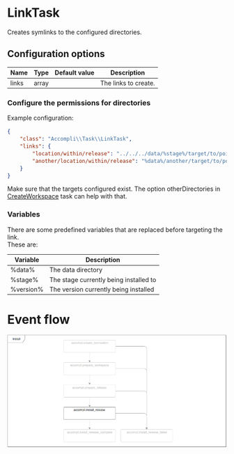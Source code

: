 # LinkTask

Creates symlinks to the configured directories.

## Configuration options

| Name | Type | Default value | Description |
|------|------|---------------|-------------|
| links | array |  | The links to create. |

### Configure the permissions for directories
Example configuration:
```json
{
    "class": "Accompli\\Task\\LinkTask",
    "links": {
        "location/within/release": "../../../data/%stage%/target/to/point/to",
        "another/location/within/release": "%data%/another/target/to/point/to"
    }
}
```

Make sure that the targets configured exist.
The option otherDirectories in [CreateWorkspace](CreateWorkspaceTask.md) task can help with that.

### Variables
There are some predefined variables that are replaced before targeting the link.  
These are:

| Variable | Description |
|----------|-------------|
| %data% | The data directory |
| %stage% | The stage currently being installed to |
| %version% | The version currently being installed |

# Event flow
![Flowchart with highlighted events the LinkTask is listening to](../images/event-flows/LinkTask.png)
